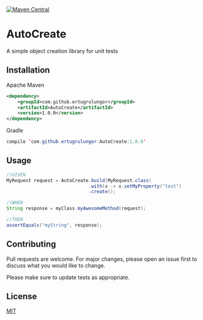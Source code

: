 [![Maven Central](https://maven-badges.herokuapp.com/maven-central/com.github.ertugrulungor/AutoCreate/badge.svg)](https://maven-badges.herokuapp.com/maven-central/com.github.ertugrulungor/AutoCreate)

# AutoCreate

A simple object creation library for unit tests


## Installation

Apache Maven

```xml
<dependency>
    <groupId>com.github.ertugrulungor</groupId>
    <artifactId>AutoCreate</artifactId>
    <version>1.0.0</version>
</dependency>
```

Gradle
```java
compile 'com.github.ertugrulungor:AutoCreate:1.0.0'
```

## Usage

```java
//GIVEN
MyRequest request = AutoCreate.build(MyRequest.class)
                              .with(x -> x.setMyProperty("test")
                              .create();

//WHEN
String response = myClass.myAwesomeMethod(request);

//THEN
assertEquals("myString", response);
```

## Contributing
Pull requests are welcome. For major changes, please open an issue first to discuss what you would like to change.

Please make sure to update tests as appropriate.

## License
[MIT](https://choosealicense.com/licenses/mit/)
